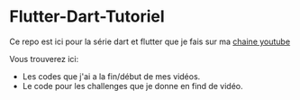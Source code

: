 # Flutter-Dart-Tutoriel
Ce repo est ici pour la série dart et flutter que je fais sur ma [chaine youtube](https://www.youtube.com/channel/UChDVo_Uqomuk7KnMVp-Lhhw)

Vous trouverez ici:

  - Les codes que j'ai a la fin/début de mes vidéos.
  - Le code pour les challenges que je donne en find de vidéo.
